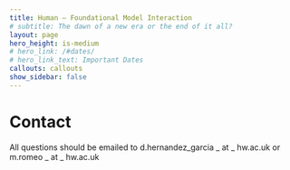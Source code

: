 ```yaml
---
title: Human – Foundational Model Interaction
# subtitle: The dawn of a new era or the end of it all?
layout: page
hero_height: is-medium
# hero_link: /#dates/
# hero_link_text: Important Dates
callouts: callouts
show_sidebar: false
---
```


# [](#contact)Contact 

All questions should be emailed to d.hernandez_garcia _ at _ hw.ac.uk or m.romeo _ at _ hw.ac.uk  
